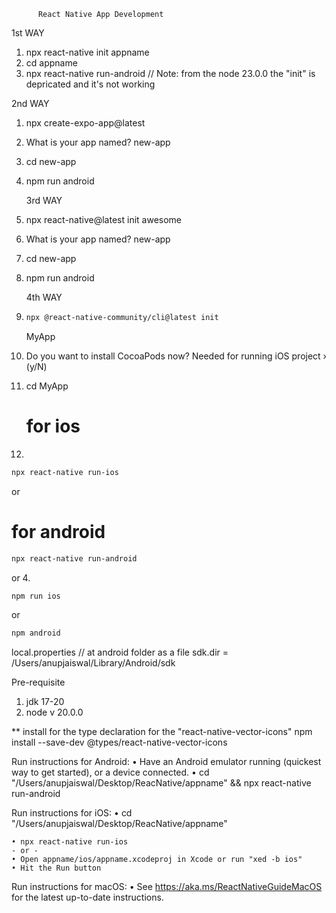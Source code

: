           React Native App Development
  1st WAY
1. npx react-native init appname
2. cd appname 
3. npx react-native run-android
// Note: from the node 23.0.0 the "init" is depricated and it's not working

  2nd WAY
1. npx create-expo-app@latest
2. What is your app named? new-app
3. cd new-app
4. npm run android

   3rd WAY
1. npx react-native@latest init awesome
2. What is your app named? new-app
3. cd new-app
4. npm run android

   4th WAY
1.
   ```sh
   npx @react-native-community/cli@latest init
   ```
   MyApp
3. Do you want to install CocoaPods now? Needed for running iOS project › (y/N)
4. cd MyApp
   # for ios
5.
```sh
npx react-native run-ios
``` 
or 
# for android
```sh
npx react-native run-android 
```
or
4. 
```sh
npm run ios 
```
 or
```sh 
npm android 
```





local.properties  // at android folder as a file
sdk.dir = /Users/anupjaiswal/Library/Android/sdk



Pre-requisite
1. jdk 17-20
2. node v 20.0.0




** install for the type declaration for the "react-native-vector-icons"
npm install --save-dev @types/react-native-vector-icons




Run instructions for Android:
    • Have an Android emulator running (quickest way to get started), or a device connected.
    • cd "/Users/anupjaiswal/Desktop/ReacNative/appname" && npx react-native run-android
  
  Run instructions for iOS:
    • cd "/Users/anupjaiswal/Desktop/ReacNative/appname"
    
    • npx react-native run-ios
    - or -
    • Open appname/ios/appname.xcodeproj in Xcode or run "xed -b ios"
    • Hit the Run button
    
  Run instructions for macOS:
    • See https://aka.ms/ReactNativeGuideMacOS for the latest up-to-date instructions.
    
